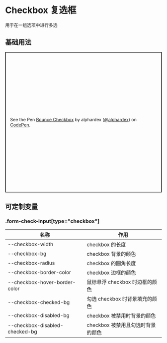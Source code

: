 # Checkbox 复选框

用于在一组选项中进行多选

## 基础用法

<p class="codepen" data-height="450" data-theme-id="dark" data-default-tab="html,result" data-user="alphardex" data-slug-hash="jOPpZEe" style="height: 450px; box-sizing: border-box; display: flex; align-items: center; justify-content: center; border: 2px solid; margin: 1em 0; padding: 1em;" data-pen-title="Bounce Checkbox">
  <span>See the Pen <a href="https://codepen.io/alphardex/pen/jOPpZEe">
  Bounce Checkbox</a> by alphardex (<a href="https://codepen.io/alphardex">@alphardex</a>)
  on <a href="https://codepen.io">CodePen</a>.</span>
</p>
<script async src="https://static.codepen.io/assets/embed/ei.js"></script>

## 可定制变量

### .form-check-input[type="checkbox"]

| 名称                           | 作用                              |
| ------------------------------ | --------------------------------- |
| --checkbox-width               | checkbox 的长度                   |
| --checkbox-bg                  | checkbox 背景的颜色               |
| --checkbox-radius              | checkbox 的圆角长度               |
| --checkbox-border-color        | checkbox 边框的颜色               |
| --checkbox-hover-border-color  | 鼠标悬浮 checkbox 时边框的颜色    |
| --checkbox-checked-bg          | 勾选 checkbox 时背景填充的颜色    |
| --checkbox-disabled-bg         | checkbox 被禁用时背景的颜色       |
| --checkbox-disabled-checked-bg | checkbox 被禁用且勾选时背景的颜色 |
